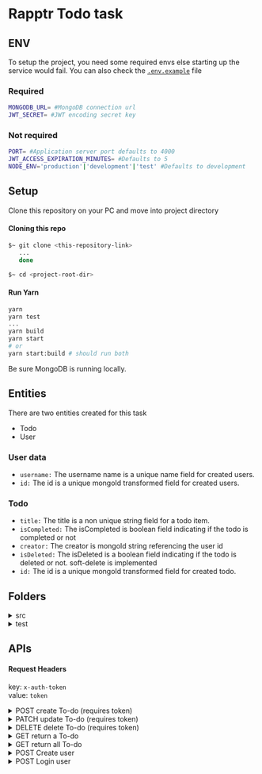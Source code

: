 # Rapptr Todo task

## ENV
To setup the project, you need some required envs else starting up the service would fail. You can also check the [`.env.example`](.env.example) file

### Required
```sh
MONGODB_URL= #MongoDB connection url
JWT_SECRET= #JWT encoding secret key
```
### Not required
```sh
PORT= #Application server port defaults to 4000
JWT_ACCESS_EXPIRATION_MINUTES= #Defaults to 5
NODE_ENV='production'|'development'|'test' #Defaults to development 
```

## Setup
Clone this repository on your PC and move into project directory
#### Cloning this repo
```sh
$~ git clone <this-repository-link>
   ...
   done

$~ cd <project-root-dir>
```

#### Run Yarn
```sh
yarn
yarn test
...
yarn build
yarn start
# or
yarn start:build # should run both
```
Be sure MongoDB is running locally.

## Entities
There are two entities created for this task
 - Todo
 - User
### User data
 - `username:` The username name is a unique name field for created users.
 - `id:` The id is a unique mongoId transformed field for created users.
### Todo
 - `title:` The title is a non unique string field for a todo item.
 - `isCompleted:` The isCompleted is boolean field indicating if the todo is completed or not
 - `creator:` The creator is mongoId string referencing the user id
 - `isDeleted:` The isDeleted is a boolean field indicating if the todo is deleted or not. soft-delete is implemented 
 - `id:` The id is a unique mongoId transformed field for created todo.

## Folders

<details> 
  <summary>src</summary>

    controllers/
    services/
    models/
    interfaces/
    middlewares/
    routes/
    validations/
    utils/
    config/
    app.ts
</details>
<details> 
  <summary>test</summary>
</details>


## APIs

#### Request Headers
key: `x-auth-token` \
value: `token`

<details> 
  <summary>POST create To-do (requires token)</summary>

  `POST: ` http://localhost:4000/api/v1/todos

  Payload

  ```json
  {
    "title":"Todo tilte"
  }
  ```

</details>
<details> 
  <summary>PATCH update To-do (requires token)</summary>

  `PATCH: ` http://localhost:4000/api/v1/todos/{todoId}

  Payload

  ```json
  {
    "title":"Todo tilte",
    "isCompleted": true
  }
  ```

</details>
<details> 
  <summary>DELETE delete To-do (requires token)</summary>

  `DELETE: ` http://localhost:4000/api/v1/todos/{todoId}

</details>
<details> 
  <summary>GET return a To-do</summary>

  `GET: ` http://localhost:4000/api/v1/todos/{todoId}

</details>
<details> 
  <summary>GET return all To-do</summary>

  `GET: ` http://localhost:4000/api/v1/todos

</details>
<details> 
  <summary>POST Create user</summary>

  `POST: ` http://localhost:4000/api/v1/auth/register

  Payload

  ```json
  {
    "username": "rapptr_user"
  }
  ```

</details>
<details> 
  <summary>POST Login user</summary>

  `POST: ` http://localhost:4000/api/v1/auth/login

  Payload

  ```json
  {
    "username": "rapptr_user"
  }
  ```

</details>

